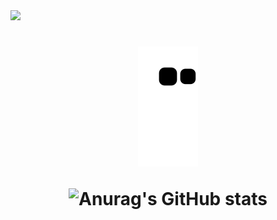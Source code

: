 
<img src="https://myways-public-data-prod.s3.ap-south-1.amazonaws.com/myways-resource-library/blogs/upcoming-career-opportunities-in-2022-cc87b_Image_blogs.png" />
<h1 align="center">



![snake gif](https://github.com/NidaYucedal/NidaYucedal/blob/output/github-contribution-grid-snake.svg)























![Anurag's GitHub stats](https://github-readme-stats.vercel.app/api?username=tksema&show_icons=true&theme=synthwave) 







